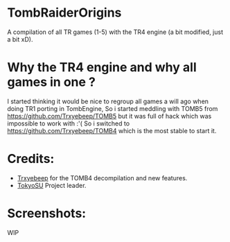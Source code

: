 # TombRaiderOrigins
A compilation of all TR games (1-5) with the TR4 engine (a bit modified, just a bit xD).

# Why the TR4 engine and why all games in one ?

I started thinking it would be nice to regroup all games a will ago when doing TR1 porting in TombEngine,
So i started meddling with TOMB5 from https://github.com/Trxyebeep/TOMB5
but it was full of hack which was impossible to work with :'(
So i switched to https://github.com/Trxyebeep/TOMB4 which is the most stable to start it.

# Credits:
- [Trxyebeep](https://github.com/Trxyebeep) for the TOMB4 decompilation and new features.
- [TokyoSU](https://github.com/TokyoSU) Project leader.

# Screenshots:
WIP
